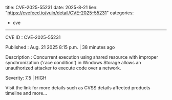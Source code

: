  
title: CVE-2025-55231
date: 2025-8-21
lien: "https://cvefeed.io/vuln/detail/CVE-2025-55231"
categories:
  - cve
---

CVE ID : CVE-2025-55231

Published :  Aug. 21
2025
8:15 p.m. | 38 minutes ago

Description : Concurrent execution using shared resource with improper synchronization ('race condition') in Windows Storage allows an unauthorized attacker to execute code over a network.

Severity: 7.5 | HIGH

Visit the link for more details
such as CVSS details
affected products
timeline
and more...
